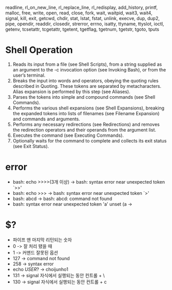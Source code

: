 readline, rl_on_new_line, rl_replace_line,
rl_redisplay, add_history, printf, malloc, free,
write, open, read, close, fork, wait, waitpid,
wait3, wait4, signal, kill, exit, getcwd, chdir,
stat, lstat, fstat, unlink, execve, dup, dup2,
pipe, opendir, readdir, closedir, strerror, errno,
isatty, ttyname, ttyslot, ioctl, getenv, tcsetattr,
tcgetattr, tgetent, tgetflag, tgetnum, tgetstr,
tgoto, tputs

# Shell Operation
1. Reads its input from a file (see Shell Scripts), from a string supplied as an argument to the -c invocation option (see Invoking Bash), or from the user’s terminal.
2. Breaks the input into words and operators, obeying the quoting rules described in Quoting. These tokens are separated by metacharacters. Alias expansion is performed by this step (see Aliases).
3. Parses the tokens into simple and compound commands (see Shell Commands).
4. Performs the various shell expansions (see Shell Expansions), breaking the expanded tokens into lists of filenames (see Filename Expansion) and commands and arguments.
5. Performs any necessary redirections (see Redirections) and removes the redirection operators and their operands from the argument list.
6. Executes the command (see Executing Commands).
7. Optionally waits for the command to complete and collects its exit status (see Exit Status).


# error
- bash: echo >>>>(3개 이상) -> bash: syntax error near unexpected token `>>'
- bash: echo >>> -> bash: syntax error near unexpected token `>'
- bash: abcd -> bash: abcd: command not found
- bash: syntax error near unexpected token 'a' unset (a -> 

# $?
- 파이프 맨 마지막 리턴되는 숫자
- 0 -> 잘 처리 됐을 때
- 1 -> 커맨드 잘못된 옵션
- 127 -> command not found
- 258 -> syntax error
- echo $USER$? -> choijunho1
- 131 -> signal 자식에서 실행되는 동안 컨트롤 + \
- 130 -> signal 자식에서 실행되는 동안 컨트롤 + c